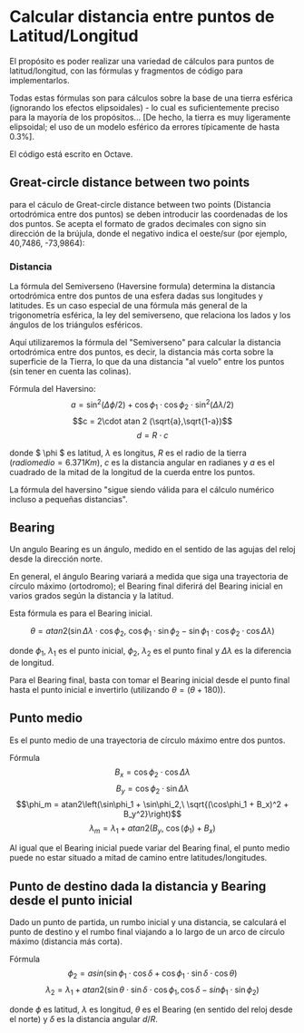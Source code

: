 # Calcular distancia entre puntos de Latitud/Longitud

El propósito es poder realizar una variedad de cálculos para puntos de latitud/longitud, con las fórmulas y fragmentos de código para implementarlos.

Todas estas fórmulas son para cálculos sobre la base de una tierra esférica (ignorando los efectos elipsoidales) - lo cual es suficientemente preciso para la mayoría de los propósitos... [De hecho, la tierra es muy ligeramente elipsoidal; el uso de un modelo esférico da errores típicamente de hasta 0.3%].

El código está escrito en Octave.



## Great-circle distance between two points
para el cáculo de Great-circle distance between two points (Distancia ortodrómica entre dos puntos) se deben introducir las coordenadas de los dos puntos.
Se acepta el formato de grados decimales con signo sin dirección de la brújula, donde el negativo indica el oeste/sur (por ejemplo, 40,7486, -73,9864):

### Distancia

La fórmula del Semiverseno (Haversine formula) determina la distancia ortodrómica entre dos puntos de una esfera dadas sus longitudes y latitudes. Es un caso especial de una fórmula más general de la trigonometría esférica, la ley del semiverseno, que relaciona los lados y los ángulos de los triángulos esféricos.


Aquí utilizaremos la fórmula del "Semiverseno" para calcular la distancia ortodrómica entre dos puntos, es decir, la distancia más corta sobre la superficie de la Tierra, lo que da una distancia "al vuelo" entre los puntos (sin tener en cuenta las colinas).

Fórmula del Haversino:
$$a = \sin^{2}(\Delta \phi/2) + \cos \phi_{1}\cdot \cos\phi_{2}\cdot\sin^2(\Delta\lambda/2)$$
$$c = 2\cdot atan 2 (\sqrt{a},\sqrt{1-a})$$
$$ d = R\cdot c$$

donde $ \phi $ es latitud, $\lambda$ es longitus, $R$ es el radio de la tierra ($radio medio = 6.371 Km$), $c$ es la distancia angular en radianes y $a$ es el cuadrado de la mitad de la longitud de la cuerda entre los puntos.

La fórmula del haversino "sigue siendo válida para el cálculo numérico incluso a pequeñas distancias".



## Bearing

Un angulo Bearing es un ángulo, medido en el sentido de las agujas del reloj desde la dirección norte.

En general, el ángulo Bearing variará a medida que siga una trayectoria de círculo máximo (ortodromo); el Bearing final diferirá del Bearing inicial en varios grados según la distancia y la latitud.

Esta fórmula es para el Bearing inicial.

$$ \theta = atan2(\sin\Delta\lambda\cdot\cos\phi_2,\ \cos\phi_1 \cdot \sin\phi_2 - \sin\phi_1 \cdot \cos\phi_2 \cdot \cos\Delta\lambda) $$

donde $\phi_1$, $\lambda_1$ es el punto inicial, $\phi_2$, $\lambda_2$ es el punto final y $\Delta\lambda$ es la diferencia de longitud.

Para el Bearing final, basta con tomar el Bearing inicial desde el punto final hasta el punto inicial e invertirlo (utilizando $\theta = (\theta+180)$).


## Punto medio

Es el punto medio de una trayectoria de círculo máximo entre dos puntos.

Fórmula
$$B_x = \cos\phi_2 \cdot \cos\Delta\lambda$$
$$B_y = \cos\phi_2 \cdot \sin\Delta\lambda$$
$$\phi_m = atan2\left(\sin\phi_1 + \sin\phi_2,\ \sqrt{(\cos\phi_1 + B_x)^2 + B_y^2}\right)$$
$$\lambda_m = \lambda_1 + atan2(B_y,\ \cos(\phi_1) + B_x )$$

Al igual que el Bearing inicial puede variar del Bearing final, el punto medio puede no estar situado a mitad de camino entre latitudes/longitudes.

## Punto de destino dada la distancia y Bearing desde el punto inicial

Dado un punto de partida, un rumbo inicial y una distancia, se calculará el punto de destino y el rumbo final viajando a lo largo de un arco de círculo máximo (distancia más corta).


Fórmula
$$ \phi_2 = asin(\sin\phi_1\cdot \cos\delta + \cos\phi_1\cdot\sin\delta\cdot\cos\theta)$$
$$\lambda_2 = \lambda_1 + atan2(\sin\theta\cdot\sin\delta\cdot\cos\phi_1, \cos\delta - sin\phi_1\cdot\sin\phi_2 )$$

donde $\phi$ es latitud, $\lambda$ es longitud, $\theta$ es el Bearing (en sentido del reloj desde el norte) y  $\delta$ es la distancia angular $d/R$.